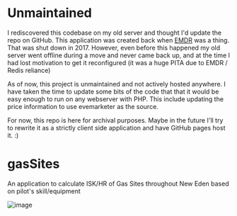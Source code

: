 Unmaintained
===
I rediscovered  this codebase on my old server and thought I'd update the repo on GitHub. This application was created back when [EMDR](https://github.com/blitzmann/emdr-py) was a thing. That was shut down in 2017. However, even before this happened my old server went offline during a move and never came back up, and at the time I had lost motivation to get it reconfigured (it was a huge PITA due to EMDR / Redis reliance)

As of now, this project is unmaintained and not actively hosted anywhere. I have taken the time to update some bits of the code that that it would be easy enough to run on any webserver with PHP. This include updating the price information to use evemarketer as the source.

For now, this repo is here for archival purposes. Maybe in the future I'll try to rewrite it as a strictly client side application and have GitHub pages host it. :)

# gasSites
An application to calculate ISK/HR of Gas Sites throughout New Eden based on pilot's skill/equipment

![image](https://user-images.githubusercontent.com/3904767/80550413-0924f600-898e-11ea-96e3-0274e1d3bfef.png)
